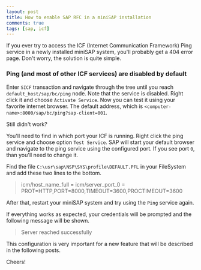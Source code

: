 ```yaml
---
layout: post
title: How to enable SAP RFC in a miniSAP installation
comments: true
tags: [sap, icf]
---
```


If you ever try to access the ICF (Internet Communication Framework) Ping service in a newly installed miniSAP system, you'll probably get a 404 error page. Don't worry, the solution is quite simple.

### Ping (and most of other ICF services) are disabled by default

Enter `SICF` transaction and navigate through the tree until you reach `default_host/sap/bc/ping` node. Note that the service is disabled. Right click it and choose `Activate Service`. Now you can test it using your favorite internet browser. The default
address, which is `<computer-name>:8000/sap/bc/ping?sap-client=001`.

Still didn't work?

You'll need to find in which port your ICF is running. Right click the ping service and choose option `Test Service`. SAP will start your default browser and navigate to the ping service using the configured port. If you see port `0`, than you'll need to change it.

Find the file `C:\usr\sap\NSP\SYS\profile\DEFAULT.PFL` in your FileSystem and add these two lines to the bottom.

> icm/host_name_full = <nome-seu-servidor>
> icm/server_port_0 = PROT=HTTP,PORT=8000,TIMEOUT=3600,PROCTIMEOUT=3600

After that, restart your miniSAP system and try using the `Ping` service again.

If everything works as expected, your credentials will be prompted and the following message will be shown.

> Server reached successfully

This configuration is very important for a new feature that will be described in the following posts.

Cheers!